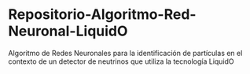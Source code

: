 # Repositorio-Algoritmo-Red-Neuronal-LiquidO
Algoritmo de Redes Neuronales para la identificación de partículas en el contexto de un detector de neutrinos que utiliza la tecnología LiquidO
